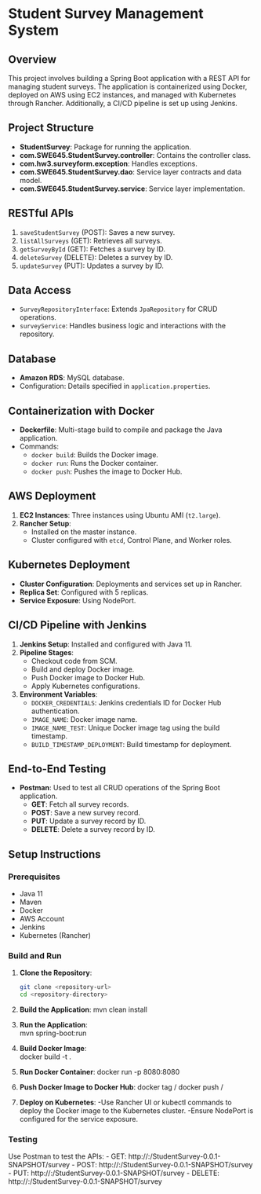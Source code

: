 # Student Survey Management System

## Overview

This project involves building a Spring Boot application with a REST API for managing student surveys. The application is containerized using Docker, deployed on AWS using EC2 instances, and managed with Kubernetes through Rancher. Additionally, a CI/CD pipeline is set up using Jenkins.

## Project Structure

- **StudentSurvey**: Package for running the application.
- **com.SWE645.StudentSurvey.controller**: Contains the controller class.
- **com.hw3.surveyform.exception**: Handles exceptions.
- **com.SWE645.StudentSurvey.dao**: Service layer contracts and data model.
- **com.SWE645.StudentSurvey.service**: Service layer implementation.

## RESTful APIs

1. `saveStudentSurvey` (POST): Saves a new survey.
2. `listAllSurveys` (GET): Retrieves all surveys.
3. `getSurveyById` (GET): Fetches a survey by ID.
4. `deleteSurvey` (DELETE): Deletes a survey by ID.
5. `updateSurvey` (PUT): Updates a survey by ID.

## Data Access

- `SurveyRepositoryInterface`: Extends `JpaRepository` for CRUD operations.
- `surveyService`: Handles business logic and interactions with the repository.

## Database

- **Amazon RDS**: MySQL database.
- Configuration: Details specified in `application.properties`.

## Containerization with Docker

- **Dockerfile**: Multi-stage build to compile and package the Java application.
- Commands:
  - `docker build`: Builds the Docker image.
  - `docker run`: Runs the Docker container.
  - `docker push`: Pushes the image to Docker Hub.

## AWS Deployment

1. **EC2 Instances**: Three instances using Ubuntu AMI (`t2.large`).
2. **Rancher Setup**:
   - Installed on the master instance.
   - Cluster configured with `etcd`, Control Plane, and Worker roles.

## Kubernetes Deployment

- **Cluster Configuration**: Deployments and services set up in Rancher.
- **Replica Set**: Configured with 5 replicas.
- **Service Exposure**: Using NodePort.

## CI/CD Pipeline with Jenkins

1. **Jenkins Setup**: Installed and configured with Java 11.
2. **Pipeline Stages**:
   - Checkout code from SCM.
   - Build and deploy Docker image.
   - Push Docker image to Docker Hub.
   - Apply Kubernetes configurations.
3. **Environment Variables**:
   - `DOCKER_CREDENTIALS`: Jenkins credentials ID for Docker Hub authentication.
   - `IMAGE_NAME`: Docker image name.
   - `IMAGE_NAME_TEST`: Unique Docker image tag using the build timestamp.
   - `BUILD_TIMESTAMP_DEPLOYMENT`: Build timestamp for deployment.

## End-to-End Testing

- **Postman**: Used to test all CRUD operations of the Spring Boot application.
  - **GET**: Fetch all survey records.
  - **POST**: Save a new survey record.
  - **PUT**: Update a survey record by ID.
  - **DELETE**: Delete a survey record by ID.

## Setup Instructions

### Prerequisites

- Java 11
- Maven
- Docker
- AWS Account
- Jenkins
- Kubernetes (Rancher)

### Build and Run

1. **Clone the Repository**:
   ```bash
   git clone <repository-url>
   cd <repository-directory>

2. **Build the Application**:
   mvn clean install

3. **Run the Application**:   
   mvn spring-boot:run

4. **Build Docker Image**:   
   docker build -t <image-name> .

5. **Run Docker Container**:
   docker run -p 8080:8080 <image-name>

6. **Push Docker Image to Docker Hub**:
   docker tag <image-name> <dockerhub-username>/<image-name>
   docker push <dockerhub-username>/<image-name>

7. **Deploy on Kubernetes**:
   -Use Rancher UI or kubectl commands to deploy the Docker image to the Kubernetes cluster.
   -Ensure NodePort is configured for the service exposure.

### Testing
   Use Postman to test the APIs:
     - GET: http://<ec2-public-dns>:<nodeport>/StudentSurvey-0.0.1-SNAPSHOT/survey
     - POST: http://<ec2-public-dns>:<nodeport>/StudentSurvey-0.0.1-SNAPSHOT/survey
     - PUT: http://<ec2-public-dns>:<nodeport>/StudentSurvey-0.0.1-SNAPSHOT/survey
     - DELETE: http://<ec2-public-dns>:<nodeport>/StudentSurvey-0.0.1-SNAPSHOT/survey
